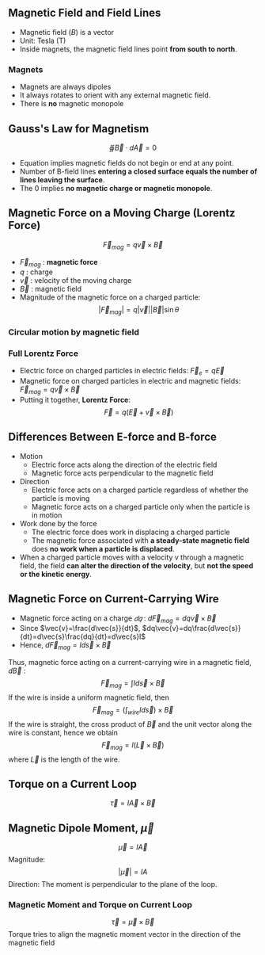 ## Magnetic Field and Field Lines
- Magnetic field ($B$) is a vector
- Unit: Tesla (T)
- Inside magnets, the magnetic field lines point **from south to north**.
### Magnets
- Magnets are always dipoles
- It always rotates to orient with any external magnetic field.
- There is **no** magnetic monopole
## Gauss's Law for Magnetism
$$
\oiint\vec{B}\cdot d\vec{A}=0
$$
- Equation implies magnetic fields do not begin or end at any point.
- Number of B-field lines **entering a closed surface equals the number of lines leaving the surface**.
- The $0$ implies **no magnetic charge or magnetic monopole**.
## Magnetic Force on a Moving Charge (Lorentz Force)
$$
\vec{F}_{mag}=q\vec{v}\times \vec{B}
$$
- $\vec{F}_{mag}$ : **magnetic force**
- $q$ : charge
- $\vec{v}$ : velocity of the moving charge
- $\vec{B}$ : magnetic field
- Magnitude of the magnetic force on a charged particle:
$$
|\vec{F}_{mag}|=q|\vec{v}||\vec{B}|\sin \theta
$$
### Circular motion by magnetic field

### Full Lorentz Force
- Electric force on charged particles in electric fields: $\vec{F}_{e}=q\vec{E}$
- Magnetic force on charged particles in electric and magnetic fields: $\vec{F}_{mag}=q\vec{v}\times \vec{B}$
- Putting it together, **Lorentz Force**:
$$
\vec{F}=q(\vec{E}+\vec{v}\times \vec{B})
$$
## Differences Between E-force and B-force
- Motion
	- Electric force acts along the direction of the electric field
	- Magnetic force acts perpendicular to the magnetic field
- Direction
	- Electric force acts on a charged particle regardless of whether the particle is moving
	- Magnetic force acts on a charged particle only when the particle is in motion
- Work done by the force
	- The electric force does work in displacing a charged particle
	- The magnetic force associated with **a steady-state magnetic field** does **no work when a particle is displaced**.
- When a charged particle moves with a velocity v through a magnetic field, the field **can alter the direction of the velocity**, but **not the speed or the kinetic energy**.
## Magnetic Force on Current-Carrying Wire
- Magnetic force acting on a charge $𝑑𝑞$ : $d\vec{F}_{mag}=dq\vec{v}\times \vec{B}$
- Since $\vec{v}=\frac{d\vec{s}}{dt}$, $dq\vec{v}=dq\frac{d\vec{s}}{dt}=d\vec{s}\frac{dq}{dt}=d\vec{s}I$
- Hence, $d\vec{F}_{mag}=Id\vec{s}\times \vec{B}$

Thus, magnetic force acting on a current-carrying wire in a magnetic field, $d\vec{B}$ :
$$
\vec{F}_{mag}=\int Id\vec{s}\times \vec{B}
$$
If the wire is inside a uniform magnetic field, then
$$
\vec{F}_{mag}=\left( \int_{wire} Id\vec{s} \right)\times \vec{B}
$$
If the wire is straight, the cross product of $\vec{B}$ and the unit vector along the wire is constant, hence we obtain
$$
\vec{F}_{mag}=I(\vec{L}\times \vec{B})
$$
where $\vec{L}$ is the length of the wire.
## Torque on a Current Loop
$$
\vec{\tau}=I\vec{A}\times \vec{B}
$$
## Magnetic Dipole Moment, $\vec{\mu}$
$$
\vec{\mu}=I\vec{A}
$$
Magnitude:
$$
|\vec{\mu}|=IA
$$
Direction: The moment is perpendicular to the plane of the loop.

### Magnetic Moment and Torque on Current Loop
$$
\vec{\tau}=\vec{\mu}\times \vec{B}
$$
Torque tries to align the magnetic moment vector in the direction of the magnetic field
